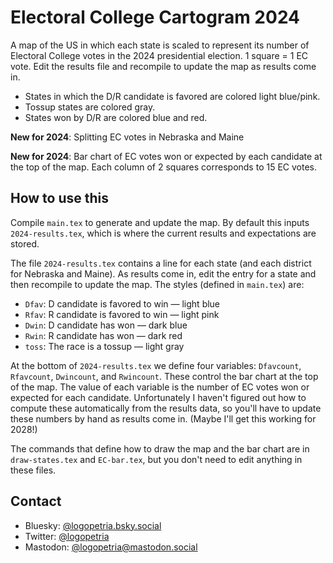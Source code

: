 # Electoral College Cartogram 2024

A map of the US in which each state is scaled 
to represent its number of Electoral College votes 
in the 2024 presidential election. 1 square = 1 EC vote.
Edit the results file and recompile to update the map as results come in.

* States in which the D/R candidate is favored are colored light blue/pink.
* Tossup states are colored gray. 
* States won by D/R are colored blue and red.

**New for 2024**: Splitting EC votes in Nebraska and Maine 

**New for 2024**: Bar chart of EC votes won or expected by each candidate 
at the top of the map. 
Each column of 2 squares corresponds to 15 EC votes.


## How to use this

Compile `main.tex` to generate and update the map.
By default this inputs `2024-results.tex`, 
which is where the current results and expectations are stored.

The file `2024-results.tex` contains a line for each state 
(and each district for Nebraska and Maine).
As results come in, edit the entry for a state 
and then recompile to update the map.
The styles (defined in `main.tex`) are:
* `Dfav`: D candidate is favored to win — light blue
* `Rfav`: R candidate is favored to win — light pink
* `Dwin`: D candidate has won — dark blue
* `Rwin`: R candidate has won — dark red
* `toss`: The race is a tossup — light gray

At the bottom of `2024-results.tex`
we define four variables:
`Dfavcount`, 
`Rfavcount`, 
`Dwincount`, and
`Rwincount`.
These control the bar chart at the top of the map. 
The value of each variable is the number of EC votes won or expected for each candidate.
Unfortunately I haven't figured out 
how to compute these automatically from the results data,
so you'll have to update these numbers by hand as results come in.
(Maybe I'll get this working for 2028!)

The commands that define how to draw the map and the bar chart 
are in 
`draw-states.tex`
and
`EC-bar.tex`, 
but you don't need to edit anything in these files.

## Contact

* Bluesky: [@logopetria.bsky.social](https://bsky.app/profile/logopetria.bsky.social)
* Twitter: [@logopetria](https://x.com/logopetria)
* Mastodon: [@logopetria@mastodon.social](https://mastodon.social/@logopetria)

